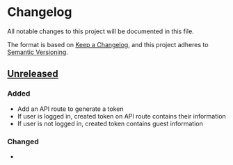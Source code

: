 # Changelog

All notable changes to this project will be documented in this file.

The format is based on [Keep a Changelog](https://keepachangelog.com/en/1.0.0),
and this project adheres to
[Semantic Versioning](https://semver.org/spec/v2.0.0.html).

## [Unreleased]

### Added

- Add an API route to generate a token
- If user is logged in, created token on API route contains their information
- If user is not logged in, created token contains guest information

### Changed

- 

[unreleased]: https://github.com/openfun/jitsi-magnify
